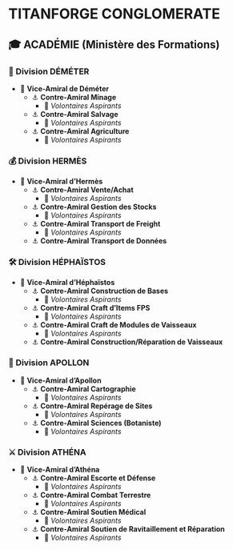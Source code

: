 # **TITANFORGE CONGLOMERATE**

## **🎓 ACADÉMIE (Ministère des Formations)**

### **🌾 Division DÉMÉTER**

- 🔱 **Vice-Amiral de Déméter**
  - ⚓ **Contre-Amiral Minage**
    - 🛑 _Volontaires Aspirants_
  - ⚓ **Contre-Amiral Salvage**
    - 🛑 _Volontaires Aspirants_
  - ⚓ **Contre-Amiral Agriculture**
    - 🛑 _Volontaires Aspirants_

### **💰 Division HERMÈS**

- 🔱 **Vice-Amiral d’Hermès**
  - ⚓ **Contre-Amiral Vente/Achat**
    - 🛑 _Volontaires Aspirants_
  - ⚓ **Contre-Amiral Gestion des Stocks**
    - 🛑 _Volontaires Aspirants_
  - ⚓ **Contre-Amiral Transport de Freight**
    - 🛑 _Volontaires Aspirants_
  - ⚓ **Contre-Amiral Transport de Données**

### **🛠️ Division HÉPHAÏSTOS**

- 🔱 **Vice-Amiral d’Héphaïstos**
  - ⚓ **Contre-Amiral Construction de Bases**
    - 🛑 _Volontaires Aspirants_
  - ⚓ **Contre-Amiral Craft d’Items FPS**
    - 🛑 _Volontaires Aspirants_
  - ⚓ **Contre-Amiral Craft de Modules de Vaisseaux**
    - 🛑 _Volontaires Aspirants_
  - ⚓ **Contre-Amiral Construction/Réparation de Vaisseaux**

### **🌌 Division APOLLON**

- 🔱 **Vice-Amiral d’Apollon**
  - ⚓ **Contre-Amiral Cartographie**
    - 🛑 _Volontaires Aspirants_
  - ⚓ **Contre-Amiral Repérage de Sites**
    - 🛑 _Volontaires Aspirants_
  - ⚓ **Contre-Amiral Sciences (Botaniste)**
    - 🛑 _Volontaires Aspirants_

### **⚔️ Division ATHÉNA**

- 🔱 **Vice-Amiral d’Athéna**
  - ⚓ **Contre-Amiral Escorte et Défense**
    - 🛑 _Volontaires Aspirants_
  - ⚓ **Contre-Amiral Combat Terrestre**
    - 🛑 _Volontaires Aspirants_
  - ⚓ **Contre-Amiral Soutien Médical**
    - 🛑 _Volontaires Aspirants_
  - ⚓ **Contre-Amiral Soutien de Ravitaillement et Réparation**
    - 🛑 _Volontaires Aspirants_
